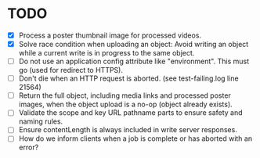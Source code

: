 TODO
====

- [x] Process a poster thumbnail image for processed videos.
- [x] Solve race condition when uploading an object: Avoid writing an object while a current write is in progress to the same object.
- [ ] Do not use an application config attribute like "environment". This must go (used for redirect to HTTPS).
- [ ] Don't die when an HTTP request is aborted. (see test-failing.log line 21564)
- [ ] Return the full object, including media links and processed poster images, when the object upload is a no-op (object already exists).
- [ ] Validate the scope and key URL pathname parts to ensure safety and naming rules.
- [ ] Ensure contentLength is always included in write server responses.
- [ ] How do we inform clients when a job is complete or has aborted with an error?
